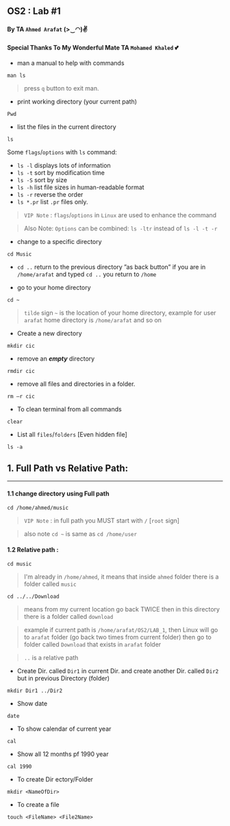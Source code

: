 ## OS2 : Lab #1
#### By TA `Ahmed Arafat` (>‿◠)✌
#### Special Thanks To My Wonderful Mate TA `Mohamed Khaled` 💕

- man a manual to help with commands
```
man ls
```
> press `q` button to exit man.

- print working directory (your current path)
```
Pwd
```

- list the files in the current directory
```
ls
```

Some `flags`/`options` with `ls` command:
- `ls -l` displays lots of information
- `ls -t` sort by modification time
- `ls -S` sort by size
- `ls -h` list file sizes in human-readable format
- `ls -r` reverse the order
- `ls *.pr` list `.pr` files only.

> `VIP Note` : `flags`/`options` in `Linux` are used to enhance the command

> Also Note: `Options` can be combined: `ls -ltr` instead of `ls -l -t -r`

- change to a specific directory
```
cd Music
```

- `cd ..` return to the previous directory ”as back button” if you are in `/home/arafat` and
  typed `cd ..` you return to `/home`


- go to your home directory
```
cd ~
```
> `tilde` sign `~` is the location of your home directory, example for user `arafat` home directory is `/home/arafat` and so on

- Create a new directory
````
mkdir cic
````

- remove an **_empty_** directory
````
rmdir cic
````

- remove all files and directories in a folder.
````
rm –r cic
````

- To clean terminal from all commands
````
clear
````

- List all `files`/`folders` [Even hidden file]
````
ls -a
````

## 1. Full Path vs Relative Path:
<hr>

#### 1.1 change directory using Full path
````
cd /home/ahmed/music
````

> `VIP Note` : in full path you MUST start with `/`   [`root` sign]

> also note `cd ~` is same as `cd /home/user`

#### 1.2 Relative path : 
````
cd music 
````
> I'm already in `/home/ahmed`, it means that inside `ahmed` folder there is a folder called `music`

````
cd ../../Download
````
> means from my current location go back TWICE then in this directory there is a folder called `download` 

> example if current path is `/home/arafat/OS2/LAB_1`, then Linux will go to `arafat` folder (go back two times from current folder) then go to folder called `Download` that exists in `arafat` folder  

> `..` is a relative path

- Create Dir. called `Dir1` in current Dir. and create another Dir. called `Dir2`
but in previous Directory (folder)
````
mkdir Dir1 ../Dir2
````

- Show date
````
date
````

- To show calendar of current year
````
cal
````

- Show all 12 months pf 1990 year
````
cal 1990
````

- To create Dir ectory/Folder 
````
mkdir <NameOfDir>
````

- To create a file
````
touch <FileName> <File2Name>
````
